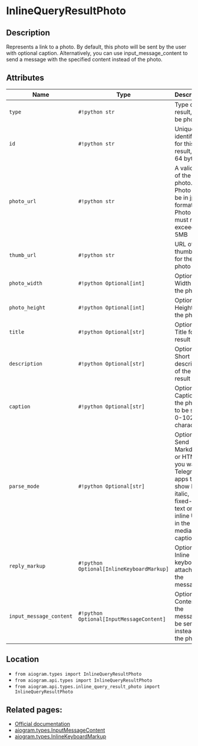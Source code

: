 # InlineQueryResultPhoto

## Description

Represents a link to a photo. By default, this photo will be sent by the user with optional caption. Alternatively, you can use input_message_content to send a message with the specified content instead of the photo.


## Attributes

| Name | Type | Description |
| - | - | - |
| `type` | `#!python str` | Type of the result, must be photo |
| `id` | `#!python str` | Unique identifier for this result, 1-64 bytes |
| `photo_url` | `#!python str` | A valid URL of the photo. Photo must be in jpeg format. Photo size must not exceed 5MB |
| `thumb_url` | `#!python str` | URL of the thumbnail for the photo |
| `photo_width` | `#!python Optional[int]` | Optional. Width of the photo |
| `photo_height` | `#!python Optional[int]` | Optional. Height of the photo |
| `title` | `#!python Optional[str]` | Optional. Title for the result |
| `description` | `#!python Optional[str]` | Optional. Short description of the result |
| `caption` | `#!python Optional[str]` | Optional. Caption of the photo to be sent, 0-1024 characters |
| `parse_mode` | `#!python Optional[str]` | Optional. Send Markdown or HTML, if you want Telegram apps to show bold, italic, fixed-width text or inline URLs in the media caption. |
| `reply_markup` | `#!python Optional[InlineKeyboardMarkup]` | Optional. Inline keyboard attached to the message |
| `input_message_content` | `#!python Optional[InputMessageContent]` | Optional. Content of the message to be sent instead of the photo |



## Location

- `from aiogram.types import InlineQueryResultPhoto`
- `from aiogram.api.types import InlineQueryResultPhoto`
- `from aiogram.api.types.inline_query_result_photo import InlineQueryResultPhoto`

## Related pages:

- [Official documentation](https://core.telegram.org/bots/api#inlinequeryresultphoto)
- [aiogram.types.InputMessageContent](../types/input_message_content.md)
- [aiogram.types.InlineKeyboardMarkup](../types/inline_keyboard_markup.md)
